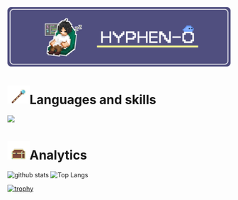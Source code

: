 [![hyphen-o's GitHub Banner](./assets/profile1.png)]()

# <div><img src="./assets/cane.png" width="50px"/>Languages and skills</div>
<div style="display: inline-block;">
<img src="https://skillicons.dev/icons?i=next,react,laravel,fastapi,py,ts,js,php,html,css,docker,aws)"/>
</div>

# <div><img src="./assets/box1.png" width="50px" />Analytics</div>
<p align="left"> 
  <img alt="github stats" height="150px" src="https://github-readme-stats.vercel.app/api?username=hyphen-o&theme=blueberry&show_icons=true&hide_border=true" />
  <img alt="Top Langs" height="150px" src="http://github-profile-summary-cards.vercel.app/api/cards/most-commit-language?username=hyphen-o&theme=blueberry" />
</p>

[![trophy](https://github-profile-trophy.vercel.app/?username=hyphen-o&theme=onedark)](https://github.com/ryo-ma/github-profile-trophy)

<!--
**hyphen-o/hyphen-o** is a ✨ _special_ ✨ repository because its `README.md` (this file) appears on your GitHub profile.

Here are some ideas to get you started:

- 🔭 I’m currently working on ...
- 🌱 I’m currently learning ...
- 👯 I’m looking to collaborate on ...
- 🤔 I’m looking for help with ...
- 💬 Ask me about ...
- 📫 How to reach me: ...
- 😄 Pronouns: ...
- ⚡ Fun fact: ...
-->
